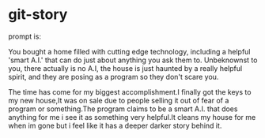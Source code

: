 # git-story
prompt is:

You bought a home filled with cutting edge technology, including a helpful 'smart A.I.' that can do just about anything you ask them to. 
Unbeknownst to you, there actually is no A.I, the house is just haunted by a really helpful spirit, and they are posing as a program so they don't scare you.

The time has come for my biggest accomplishment.I finally got the keys to my new house,It was on sale due to people selling it out of fear of a program or something.The program claims to be a smart A.I. that does anything for me i see it as something very helpful.It cleans my house for me when im gone but i feel like it has a deeper darker story behind it.
